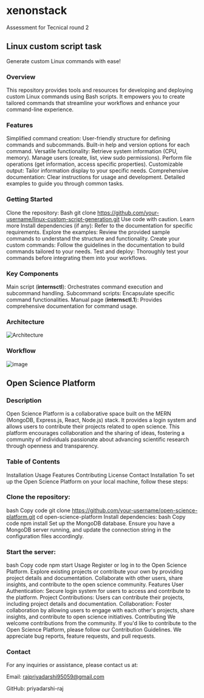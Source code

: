 # xenonstack
Assessment for Tecnical round 2

## Linux custom script task
Generate custom Linux commands with ease!

  ### Overview
  This repository provides tools and resources for developing and deploying custom Linux commands using Bash scripts. It empowers you to create tailored commands that streamline your workflows and enhance your command-line experience.
  
  ### Features
  Simplified command creation:
  User-friendly structure for defining commands and subcommands.
  Built-in help and version options for each command.
  Versatile functionality:
  Retrieve system information (CPU, memory).
  Manage users (create, list, view sudo permissions).
  Perform file operations (get information, access specific properties).
  Customizable output:
  Tailor information display to your specific needs.
  Comprehensive documentation:
  Clear instructions for usage and development.
  Detailed examples to guide you through common tasks.
  
  ### Getting Started
  
  Clone the repository:
  Bash
  git clone https://github.com/your-username/linux-custom-script-generation.git
  Use code with caution. Learn more
  Install dependencies (if any):
    Refer to the documentation for specific requirements.
  Explore the examples:
    Review the provided sample commands to understand the structure and functionality.
  Create your custom commands:
    Follow the guidelines in the documentation to build commands tailored to your needs.
  Test and deploy:
    Thoroughly test your commands before integrating them into your workflows.
  
  ### Key Components
  
  Main script (**internsctl**):
    Orchestrates command execution and subcommand handling.
  Subcommand scripts:
    Encapsulate specific command functionalities.
  Manual page (**internsctl.1**):
    Provides comprehensive documentation for command usage.

  ### Architecture
  ![Architecture](https://github.com/priyadarshi-raj/xenonstack/assets/90023144/4463ce37-9a25-4346-bc00-6a5c19f06c3c)
  
  ### Workflow  
  ![image](https://github.com/priyadarshi-raj/xenonstack/assets/90023144/73864774-6466-46c9-a5ed-4d0017ab98f6)

 
  

## Open Science Platform

### Description
Open Science Platform is a collaborative space built on the MERN (MongoDB, Express.js, React, Node.js) stack. It provides a login system and allows users to contribute their projects related to open science. This platform encourages collaboration and the sharing of ideas, fostering a community of individuals passionate about advancing scientific research through openness and transparency.

### Table of Contents
Installation
Usage
Features
Contributing
License
Contact
Installation
To set up the Open Science Platform on your local machine, follow these steps:

### Clone the repository:
bash
Copy code
git clone https://github.com/your-username/open-science-platform.git
cd open-science-platform
Install dependencies:
bash
Copy code
npm install
Set up the MongoDB database. Ensure you have a MongoDB server running, and update the connection string in the configuration files accordingly.

### Start the server:

bash
Copy code
npm start
Usage
Register or log in to the Open Science Platform.
Explore existing projects or contribute your own by providing project details and documentation.
Collaborate with other users, share insights, and contribute to the open science community.
Features
User Authentication: Secure login system for users to access and contribute to the platform.
Project Contributions: Users can contribute their projects, including project details and documentation.
Collaboration: Foster collaboration by allowing users to engage with each other's projects, share insights, and contribute to open science initiatives.
Contributing
We welcome contributions from the community. If you'd like to contribute to the Open Science Platform, please follow our Contribution Guidelines. We appreciate bug reports, feature requests, and pull requests.

### Contact
For any inquiries or assistance, please contact us at:

Email: rajpriyadarshi95059@gmail.com

GitHub: priyadarshi-raj
